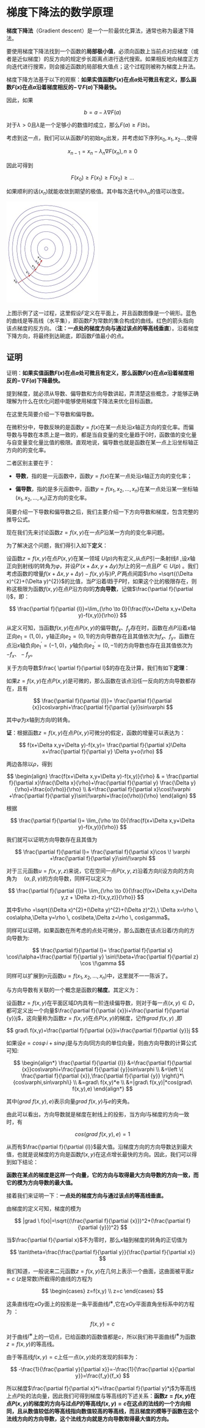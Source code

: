 # 梯度下降法的数学原理

**梯度下降法**（Gradient descent）是一个一阶最优化算法，通常也称为最速下降法。

要使用梯度下降法找到一个函数的**局部极小值**，必须向函数上当前点对应梯度（或者是近似梯度）的反方向的规定步长距离点进行迭代搜索。如果相反地向梯度正方向迭代进行搜索，则会接近函数的局部极大值点；这个过程则被称为梯度上升法。

梯度下降方法基于以下的观察：**如果实值函数$F(x)$在点$a$处可微且有定义，那么函数$F(x)$在点$a$沿着梯度相反的$- \nabla  F(a)$下降最快。**

因此，如果

$$
b=a-\lambda \nabla F(a)
$$

对于$\lambda>0$且$\lambda$是一个足够小的数值时成立，那么$F(a)\ge F(b)$。

考虑到这一点，我们可以从函数$F$的初始$x_0$出发，并考虑如下序列$x_0,x_1,x_2…$,使得

$$
x_{n-1} = x_n-\lambda_n \nabla F(x_n),n \ge0
$$

因此可得到

$$
F(x_0) \ge F(x_1) \ge F(x_2) \ge \dots
$$

如果顺利的话$(x_n)$就能收敛到期望的极值。其中每次迭代中$\lambda_n$的值可以改变。

![](../image/Gradient_descent.jpg)

上图示例了这一过程，这里假设$F$定义在平面上，并且函数图像是一个碗形。蓝色的曲线是等高线（水平集），即函数$F​$为常数的集合构成的曲线。红色的箭头指向该点梯度的反方向。（**注：一点处的梯度方向与通过该点的等高线垂直**）。沿着梯度下降方向，将最终到达碗底，即函数*F*值最小的点。 

## 证明

证明：**如果实值函数$F(x)$在点$a$处可微且有定义，那么函数$F(x)$在点$a$沿着梯度相反的$- \nabla  F(a)$下降最快。**

提到梯度，就必须从导数、偏导数和方向导数讲起，弄清楚这些概念，才能够正确理解为什么在优化问题中能够使用梯度下降法来优化目标函数。

在这里先简要介绍一下导数和偏导数。

在微积分中，导数反映的是函数$y = f(x)$在某一点处沿$x$轴正方向的变化率。而偏导数与导数在本质上是一致的，都是当自变量的变化量趋于0时，函数值的变化量与自变量变化量比值的极限。直观地说，偏导数也就是函数在某一点上沿坐标轴正方向的的变化率。 

二者区别主要在于：

- **导数**，指的是一元函数中，函数$y = f(x)$在某一点处沿$x$轴正方向的变化率；

- **偏导数**，指的是多元函数中，函数$y=f(x_{1},x_{2},...,x_{n})$在某一点处沿某一坐标轴$(x_{1},x_{2},...,x_{n})$正方向的变化率。

简要介绍一下导数和偏导数之后，我们主要介绍一下方向导数和梯度，包含完整的推导公式。

现在我们先来讨论函数$z=f(x,y)$在一点$P$沿某一方向的变化率问题。

为了解决这个问题，我们得引入如下**定义**：

设函数$z=f(x,y)$在点$P(x,y)$在某一领域 $U(p)$内有定义,从点$P$引一条射线$l$l ,设$x$轴正向到射线$l$的转角为$\varphi$，并设$P'(x+\Delta x,y+\Delta y)$为$l$上的另一点且$P'\in U(p)$ 。我们考虑函数的增量$f(x+\Delta x,y+\Delta y)-f(x,y)$与$)P,P'$两点间距$\rho =\sqrt{(\Delta x)^{2}+(\Delta y)^{2}}$的比值，当$P'$沿着$l$趋于$P$时，如果这个比的极限存在，则称这极限为函数$f(x,y)$在点$P$沿方向$l$的**方向导数**，记做$\frac{\partial f}{\partial l}$，即：

$$
\frac{\partial f}{\partial {l}}=\lim_{\rho \to 0}{\frac{f(x+\Delta x,y+\Delta y)-f(x,y)}{\rho}}
$$

从定义可知，当函数$f(x,y)$在点$P(x,y)$的偏导数$f_x 、f_y$存在时，函数在点$P$沿着$x$轴正向$e_1=(1,0)$，y轴正向$e_2=(0,1)$的方向导数存在且其值依次为$f_x 、f_y$，函数在点沿$x$轴负向$e_1^′=(-1,0)$，$y$轴负向$e_2^′=(0,-1)$的方向导数也存在且其值依次为$-f_x 、-f_y$。

关于方向导数$\frac{ \partial f}{\partial l}$的存在及计算，我们有如下**定理**：

如果$z=f(x,y)$在点$P(x,y)$是可微的，那么函数在该点沿任一反向的方向导数都存在，且有

$$
\frac{\partial f}{\partial {l}}=
\frac{\partial f}{\partial {x}}cos\varphi+\frac{\partial f}{\partial {y}}sin\varphi
$$

其中$\varphi$为$x$轴到方向$l$的转角。

**证**：根据函数$z=f(x,y)$在点$P(x,y)$可微分的假定，函数的增量可以表达为：

$$
f(x+\Delta x,y+\Delta y)-f(x,y)=
\frac{\partial f}{\partial x}\Delta x+\frac{\partial f}{\partial y} \Delta y+o(\rho)
$$

两边各除以$\rho$，得到

$$
\begin{align}
\frac{f(x+\Delta x,y+\Delta y)-f(x,y)}{\rho} & = \frac{\partial f}{\partial x}\frac{\Delta x}{\rho}+\frac{\partial f}{\partial y} \frac{\Delta y}{\rho}+\frac{o(\rho)}{\rho} \\
&=\frac{\partial f}{\partial x}\cos\!\varphi +\frac{\partial f}{\partial y}\sin\!\varphi+\frac{o(\rho)}{\rho} 
\end{align}
$$

根据

$$
\frac{\partial f}{\partial l}=
\lim_{\rho \to 0}{\frac{f(x+\Delta x,y+\Delta y)-f(x,y)}{\rho}}
$$

我们就可以证明方向导数存在且其值为

$$
\frac{\partial f}{\partial l}=
\frac{\partial f}{\partial x}\cos \! \varphi +\frac{\partial f}{\partial y}\sin\!\varphi
$$

对于三元函数$u=f(x,y,z)$来说，它在空间一点$P(x,y,z)$沿着方向$l$(设方向的方向角为
　$(\alpha,\beta,\gamma)$的方向导数，同样可以定义为

$$
\frac{\partial f}{\partial {l}}=
\lim_{\rho \to 0}{\frac{f(x+\Delta x,y+\Delta y,z + \Delta z)-f(x,y,z)}{\rho}}
$$

其中$\rho =\sqrt{(\Delta x)^{2}+(\Delta y)^{2}+(\Delta z)^2},\ \Delta x=\rho \, cos\alpha,\Delta y=\rho \, cos\beta,\Delta z=\rho \, cos\gamma$。

同样可以证明，如果函数在所考虑的点处可微分，那么函数在该点沿着$l$方向的方向导数为:

$$
\frac{\partial f}{\partial l}=
\frac{\partial f}{\partial x} \cos\!\alpha+\frac{\partial f}{\partial y} \sin\!\beta+\frac{\partial f}{\partial z} \cos \!\gamma
$$

同样可以扩展到$n$元函数$u=f(x_1,x_2,...,x_n)$中，这里就不一一陈诉了。

与方向导数有关联的一个概念是函数的**梯度**。其定义为：

设函数$z=f(x,y)$在平面区域$D$内具有一阶连续偏导数，则对于每一点$(x,y)\in D$，都可定义出一个向量$\frac{\partial f}{\partial {x}}i+\frac{\partial f}{\partial {y}}j$，这向量称为函数$z=f(x,y)$在点$P(x,y)$的梯度，记作$grad\ f(x,y)$ ,即

$$
grad\ f(x,y)=\frac{\partial f}{\partial {x}}i+\frac{\partial f}{\partial {y}}j
$$

如果设$e=cos \varphi \,i+sin \varphi \,j$是与方向$l$同方向的单位向量，则由方向导数的计算公式可知:

$$
\begin{align*}
\frac{\partial f}{\partial {l}}
&=\frac{\partial f}{\partial {x}}cos\varphi+\frac{\partial f}{\partial {y}}sin\varphi \\
&=\left \{ \frac{\partial f}{\partial {x}},\frac{\partial f}{\partial {y}} \right\}*\{cos\varphi,sin\varphi\} \\
&=grad\ f(x,y)*e \\
&=|grad\ f(x,y)|*cos(grad\ f(x,y),e)
\end{align*}
$$

其中$(grad\ f(x,y),e)$表示向量$grad\ f(x,y)$与$e$的夹角。

由此可以看出，方向导数就是梯度在射线上的投影，当方向$l$与梯度的方向一致时，有

$$
cos\left(grad\ f(x,y),e\right)=1
$$

从而有$\frac{\partial f}{\partial {l}}$最大值。沿梯度方向的方向导数达到最大值，也就是说梯度的方向是函数$f(x,y)$在这点增长最快的方向。因此，我们可以得到如下结论：

**函数在某点的梯度是这样一个向量，它的方向与取得最大方向导数的方向一致，而它的模为方向导数的最大值。**

接着我们来证明一下：**一点处的梯度方向与通过该点的等高线垂直。**

由梯度的定义可知，梯度的模为

$$
|grad \ f(x)|=\sqrt{(\frac{\partial f}{\partial {x}})^2+(\frac{\partial f}{\partial {y}})^2}
$$

当$\frac{\partial f}{\partial x}$不为零时，那么$x$轴到梯度的转角的正切值为

$$
\tan\theta=\frac{\frac{\partial f}{\partial y}}{\frac{\partial f}{\partial x}}
$$

我们知道，一般说来二元函数$z=f(x,y)$在几何上表示一个曲面，这曲面被平面$z=c$ ($z$是常数)所截得的曲线的方程为

$$
\begin{cases}
z=f(x,y) \\
z=c
\end{cases}
$$

这条直线$l$在$xOy$面上的投影是一条平面曲线$l^∗$,它在$xOy$平面直角坐标系中的方程为 ：

$$
f(x,y)=c
$$

对于曲线$l^∗$上的一切点，已给函数的函数值都是$c$，所以我们称平面曲线$l^∗$为函数$z=f(x,y)$的等高线。

由于等高线$f(x,y)=c$上任一点$(x,y)$处的发现的斜率为：

$$
-\frac{1}{\frac{\partial y}{\partial x}}=-\frac{1}{\frac{\partial x}{\partial y}}=\frac{f_y}{f_x}
$$

所以梯度$\frac{\partial f}{\partial x}*i+\frac{\partial f}{\partial y}*j$为等高线上点$P$处的法向量，因此我们可得到梯度与等高线的下述关系：**函数$z=f(x,y)$在点$P(x,y)$的梯度的方向与过点$P$的等高线$f(x,y)=c$在这点的法线的一个方向相同，且从数值较低的等高线指向数值较高的等高线，而且梯度的模等于函数在这个法线方向的方向导数，这个法线方向就是方向导数取得最大值的方向。**